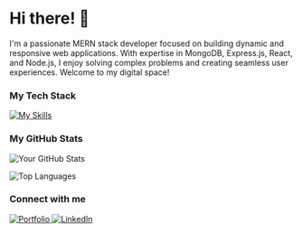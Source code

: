 # Hi there! 👋

I'm a passionate MERN stack developer focused on building dynamic and responsive web applications. With expertise in MongoDB, Express.js, React, and Node.js, I enjoy solving complex problems and creating seamless user experiences. Welcome to my digital space!

### My Tech Stack

[![My Skills](https://skillicons.dev/icons?i=mongodb,express,react,nodejs,javascript,bootstrap,illustrator,figma,photoshop,canva,render,sqlite)](https://skillicons.dev)

### My GitHub Stats

![Your GitHub Stats](https://github-readme-stats.vercel.app/api?username=wambogo-hassan&show_icons=true&theme=radical)

![Top Languages](https://github-readme-stats.vercel.app/api/top-langs/?username=wambogo-hassan&layout=compact&theme=radical)

### Connect with me

<a href="https://wambogo-sadat.onrender.com">
  <img src="https://img.shields.io/badge/Portfolio-000000?style=for-the-badge&logo=About.me&logoColor=white" alt="Portfolio" />
</a>

<a href="https://www.linkedin.com/in/wambogo-hassan-sadat-a47320341?utm_source=share&utm_campaign=share_via&utm_content=profile&utm_medium=android_app">
  <img src="https://img.shields.io/badge/LinkedIn-0077B5?style=for-the-badge&logo=linkedin&logoColor=white" alt="LinkedIn" />
</a>

